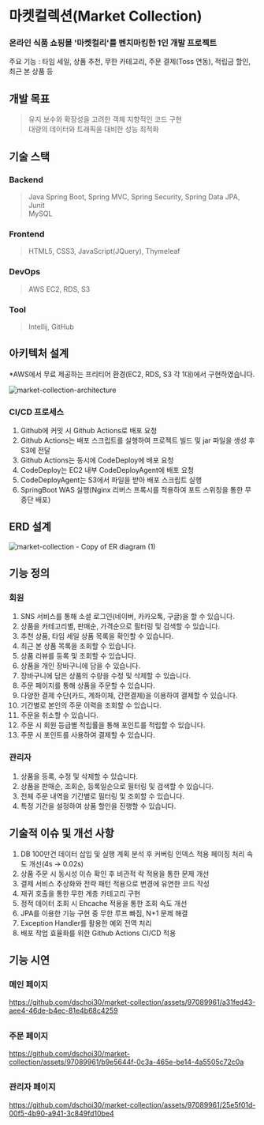 # 마켓컬렉션(Market Collection)

### 온라인 식품 쇼핑몰 '마켓컬리'를 벤치마킹한 1인 개발 프로젝트
주요 기능 : 타임 세일, 상품 추천, 무한 카테고리, 주문 결제(Toss 연동), 적립금 할인, 최근 본 상품 등   

## 개발 목표
> 유지 보수와 확장성을 고려한 객체 지향적인 코드 구현   
> 대량의 데이터와 트래픽을 대비한 성능 최적화

## 기술 스택

### Backend
> Java
> Spring Boot, Spring MVC, Spring Security, Spring Data JPA, Junit   
> MySQL

### Frontend
> HTML5, CSS3, JavaScript(JQuery), Thymeleaf

### DevOps
> AWS EC2, RDS, S3

### Tool
> Intellij, GitHub

## 아키텍처 설계
*AWS에서 무료 제공하는 프리티어 환경(EC2, RDS, S3 각 1대)에서 구현하였습니다.
   
![market-collection-architecture](https://github.com/dschoi30/market-collection/assets/97089961/04a11214-80ca-4853-95c2-0aa0c7b511e4)

### CI/CD 프로세스
1. Github에 커밋 시 Github Actions로 배포 요청
2. Github Actions는 배포 스크립트를 실행하여 프로젝트 빌드 및 jar 파일을 생성 후 S3에 전달
3. Github Actions는 동시에 CodeDeploy에 배포 요청
4. CodeDeploy는 EC2 내부 CodeDeployAgent에 배포 요청
5. CodeDeployAgent는 S3에서 파일을 받아 배포 스크립트 실행
6. SpringBoot WAS 실행(Nginx 리버스 프록시를 적용하여 포트 스위칭을 통한 무중단 배포)

## ERD 설계
![market-collection - Copy of ER diagram (1)](https://github.com/dschoi30/market-collection/assets/97089961/746a099b-3c0a-4e14-a3e8-97fcf57dda19)

## 기능 정의

### 회원
1. SNS 서비스를 통해 소셜 로그인(네이버, 카카오톡, 구글)을 할 수 있습니다.
2. 상품을 카테고리별, 판매순, 가격순으로 필터링 및 검색할 수 있습니다.
3. 추천 상품, 타임 세일 상품 목록을 확인할 수 있습니다.
4. 최근 본 상품 목록을 조회할 수 있습니다.
5. 상품 리뷰를 등록 및 조회할 수 있습니다.
6. 상품을 개인 장바구니에 담을 수 있습니다.
7. 장바구니에 담은 상품의 수량을 수정 및 삭제할 수 있습니다.
8. 주문 페이지를 통해 상품을 주문할 수 있습니다.
9. 다양한 결제 수단(카드, 계좌이체, 간편결제)을 이용하여 결제할 수 있습니다.
10. 기간별로 본인의 주문 이력을 조회할 수 있습니다.
11. 주문을 취소할 수 있습니다.
12. 주문 시 회원 등급별 적립률을 통해 포인트를 적립할 수 있습니다.
13. 주문 시 포인트를 사용하여 결제할 수 있습니다.

### 관리자 
1. 상품을 등록, 수정 및 삭제할 수 있습니다.
2. 상품을 판매순, 조회순, 등록일순으로 필터링 및 검색할 수 있습니다.
3. 전체 주문 내역을 기간별로 필터링 및 조회할 수 있습니다.
4. 특정 기간을 설정하여 상품 할인을 진행할 수 있습니다.

## 기술적 이슈 및 개선 사항
1. DB 100만건 데이터 삽입 및 실행 계획 분석 후 커버링 인덱스 적용 페이징 처리 속도 개선(4s -> 0.02s)
2. 상품 주문 시 동시성 이슈 확인 후 비관적 락 적용을 통한 문제 개선
3. 결제 서비스 추상화와 전략 패턴 적용으로 변경에 유연한 코드 작성
4. 재귀 호출을 통한 무한 계층 카테고리 구현
5. 정적 데이터 조회 시 Ehcache 적용을 통한 조회 속도 개선
6. JPA를 이용한 기능 구현 중 무한 루프 빠짐, N+1 문제 해결
7. Exception Handler를 활용한 예외 전역 처리
8. 배포 작업 효율화를 위한 Github Actions CI/CD 적용

## 기능 시연
### 메인 페이지
https://github.com/dschoi30/market-collection/assets/97089961/a31fed43-aee4-46de-b4ec-81e4b68c4259
##
### 주문 페이지
https://github.com/dschoi30/market-collection/assets/97089961/b9e5644f-0c3a-465e-be14-4a5505c72c0a
##
### 관리자 페이지
https://github.com/dschoi30/market-collection/assets/97089961/25e5f01d-00f5-4b90-a941-3c849fd10be4
